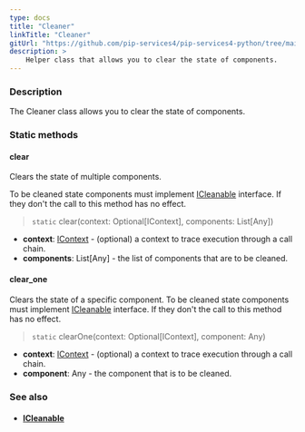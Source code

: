 ```yaml
---
type: docs
title: "Cleaner"
linkTitle: "Cleaner"
gitUrl: "https://github.com/pip-services4/pip-services4-python/tree/main/pip-services4-components-python"
description: >
    Helper class that allows you to clear the state of components.
---
```


### Description

The Cleaner class allows you to clear the state of components.

### Static methods

#### clear
Clears the state of multiple components.

To be cleaned state components must implement [ICleanable](../icleanable) interface.
If they don't the call to this method has no effect.

> `static` clear(context: Optional[IContext], components: List[Any])

- **context**: [IContext](../../../components/context/icontext) - (optional) a context to trace execution through a call chain.
- **components**: List[Any] - the list of components that are to be cleaned.

#### clear_one
Clears the state of a specific component.
To be cleaned state components must implement [ICleanable](../icleanable) interface.
If they don't the call to this method has no effect.

> `static` clearOne(context: Optional[IContext], component: Any)

- **context**: [IContext](../../../components/context/icontext) - (optional) a context to trace execution through a call chain.
- **component**: Any - the component that is to be cleaned.

### See also
- #### [ICleanable](../icleanable)
